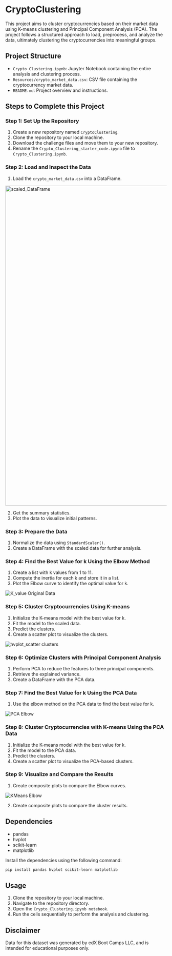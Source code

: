 # CryptoClustering
This project aims to cluster cryptocurrencies based on their market data using K-means clustering and Principal Component Analysis (PCA). The project follows a structured approach to load, preprocess, and analyze the data, ultimately clustering the cryptocurrencies into meaningful groups.

## Project Structure

- `Crypto_Clustering.ipynb`: Jupyter Notebook containing the entire analysis and clustering process.
- `Resources/crypto_market_data.csv`: CSV file containing the cryptocurrency market data.
- `README.md`: Project overview and instructions.

## Steps to Complete this Project

### Step 1: Set Up the Repository

1. Create a new repository named `CryptoClustering`.
2. Clone the repository to your local machine.
3. Download the challenge files and move them to your new repository.
4. Rename the `Crypto_Clustering_starter_code.ipynb` file to `Crypto_Clustering.ipynb`.

### Step 2: Load and Inspect the Data

1. Load the `crypto_market_data.csv` into a DataFrame.

<img width="998" alt="scaled_DataFrame" src="https://github.com/user-attachments/assets/743e02e7-5796-483f-bf57-0d87ec8ccc30">


2. Get the summary statistics.
3. Plot the data to visualize initial patterns.

### Step 3: Prepare the Data

1. Normalize the data using `StandardScaler()`.
2. Create a DataFrame with the scaled data for further analysis.

### Step 4: Find the Best Value for k Using the Elbow Method

1. Create a list with k values from 1 to 11.
2. Compute the inertia for each k and store it in a list.
3. Plot the Elbow curve to identify the optimal value for k.
   
![K_value Original Data](https://github.com/user-attachments/assets/6e37170c-c695-4d66-9936-1c969ad8524e)


### Step 5: Cluster Cryptocurrencies Using K-means

1. Initialize the K-means model with the best value for k.
2. Fit the model to the scaled data.
3. Predict the clusters.
4. Create a scatter plot to visualize the clusters.

![hvplot_scatter clusters](https://github.com/user-attachments/assets/1ffcc062-ca64-40f0-9c99-0b43040658d7)


### Step 6: Optimize Clusters with Principal Component Analysis

1. Perform PCA to reduce the features to three principal components.
2. Retrieve the explained variance.
3. Create a DataFrame with the PCA data.

### Step 7: Find the Best Value for k Using the PCA Data

1. Use the elbow method on the PCA data to find the best value for k.

![PCA Elbow](https://github.com/user-attachments/assets/70e5c572-c0e3-4232-8653-3a38fad7ed17)


### Step 8: Cluster Cryptocurrencies with K-means Using the PCA Data

1. Initialize the K-means model with the best value for k.
2. Fit the model to the PCA data.
3. Predict the clusters.
4. Create a scatter plot to visualize the PCA-based clusters.

### Step 9: Visualize and Compare the Results

1. Create composite plots to compare the Elbow curves.

![KMeans Elbow](https://github.com/user-attachments/assets/ce4d4d81-c7c6-4516-8505-501378f8e594)


2. Create composite plots to compare the cluster results.

## Dependencies

- pandas
- hvplot
- scikit-learn
- matplotlib

Install the dependencies using the following command:

```bash
pip install pandas hvplot scikit-learn matplotlib

```

## Usage

1. Clone the repository to your local machine.
2. Navigate to the repository directory.
3. Open the `Crypto_Clustering.ipynb notebook`.
4. Run the cells sequentially to perform the analysis and clustering.

## Disclaimer

Data for this dataset was generated by edX Boot Camps LLC, and is intended for educational purposes only.
